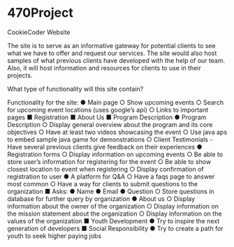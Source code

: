 # 470Project
CookieCoder Website

The site is to serve as an informative gateway for potential clients to see what we have
to offer and request our services. The site would also host samples of what previous clients
have developed with the help of our team. Also, it will host information and resources for clients
to use in their projects.

What type of functionality will this site contain?

Functionality for the site:
  ● Main page
    ○ Show upcoming events
    ○ Search for upcoming event locations (uses google’s api)
    ○ Links to important pages
        ■ Registration
        ■ About Us
        ■ Program Description
● Program Description
   ○ Display general overview about the program and its core objectives
   ○ Have at least two videos showcasing the event
   ○ Use java aps to embed sample java game for demonstrations
   ○ Client Testimonials - Have several previous clients give feedback on their
    experiences
● Registration forms
   ○ Display information on upcoming events
   ○ Be able to store user’s information for registering for the event
   ○ Be able to show closest location to event when registering
   ○ Display confirmation of registration to user
● A platform for Q&A
   ○ Have a faqs page to answer most common
   ○ Have a way for clients to submit questions to the organization
      ■ Asks:
        ● Name
        ● Email
        ● Question
   ○ Store questions in database for further query by organization
● About us
   ○ Display information about the owner of the organization
   ○ Display information on the mission statement about the organization
   ○ Display information on the values of the organization
      ■ Youth Development
        ● Try to inspire the next generation of developers
      ■ Social Responsibility
        ● Try to create a path for youth to seek higher paying jobs
